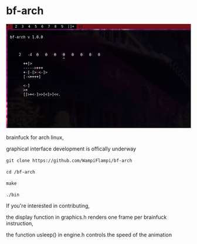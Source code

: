 # bf-arch

![src](https://github.com/WampiFlampi/source/blob/main/bf-crop.png)

brainfuck for arch linux,

graphical interface development is offically underway

```git clone https://github.com/WampiFlampi/bf-arch```

```cd /bf-arch```

```make```


```./bin```

If you're interested in contributing,

the display function in graphics.h renders one frame per brainfuck instruction,

the function usleep() in engine.h controls the speed of the animation

